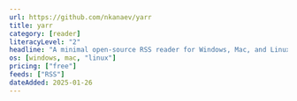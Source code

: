 ```yaml
---
url: https://github.com/nkanaev/yarr
title: yarr
category: [reader]
literacyLevel: "2"
headline: "A minimal open-source RSS reader for Windows, Mac, and Linux. Can be used as a normal desktop app, or as a self-hosted web feed."
os: [windows, mac, "linux"]
pricing: ["free"]
feeds: ["RSS"]
dateAdded: 2025-01-26
---
```

